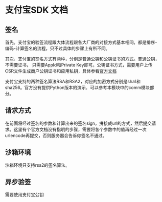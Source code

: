 # 支付宝SDK 文档

## 签名

首先，支付宝的验签流程跟大体流程跟各大厂商的对接方式基本相同，都是排序-编码-计算签名的流程，只不过具体的步骤上有所不同。

其次，支付宝的签名方式有两种，分别是普通公钥和公钥证书的方式。普通公钥，不需要证书， 只需要AppId和Private Key即可。公钥证书方式，需要用户上传CSR文件生成商户公钥证书和应用私钥，具体参看[官方文档](https://docs.open.alipay.com/291/105971)

支付宝支持的两种签名算法RSA和RSA2，对应的加密方式分别是sha1和sha256。官方没有提供Python版本的演示，可以参考本模块中的comm模块部分。

## 请求方式

在前面将经过签名的参数和计算出来的签名sign，拼接成url的方式，然后提交请求。这里有个官方文档没有指明的步骤，需要将各个参数中的值再经过一次urlencode再提交，否则服务器会告诉你签名不通过。

## 沙箱环境

沙箱环境只支持rsa2的签名算法。

## 异步验签

需要使用支付宝公钥